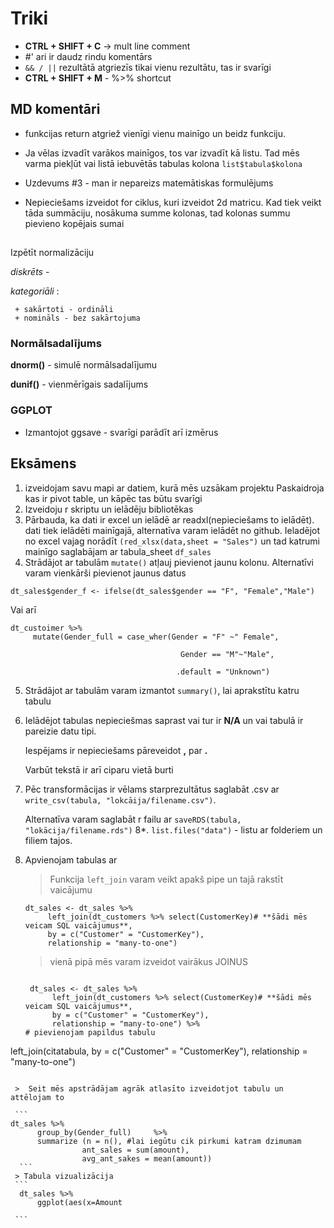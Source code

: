 # Triki
- **CTRL + SHIFT + C** -> mult line comment
- #' ari  ir daudz rindu komentārs
- `&& / ||` rezultātā atgriezīs tikai vienu rezultātu, tas ir svarīgi
- **CTRL + SHIFT + M** - %>% shortcut

## MD komentāri
+ funkcijas return atgriež vienīgi vienu mainīgo un beidz funkciju.
+ Ja vēlas izvadīt varākos mainīgos, tos var izvadīt kā listu. Tad mēs varma piekļūt vai listā iebuvētās tabulas kolona `list$tabula$kolona`

+ Uzdevums #3 - man ir nepareizs matemātiskas formulējums
+ Nepieciešams izveidot for ciklus, kuri izveidot 2d matricu. Kad tiek veikt tāda summāciju, nosākuma summe kolonas, tad kolonas summu pievieno kopējais sumai
     
## 
Izpētīt normalizāciju

*diskrēts* - 

*kategoriāli* :

     + sakārtoti - ordināli
     + nomināls - bez sakārtojuma
### Normālsadalījums
**dnorm()** - simulē normālsadalījumu

**dunif()** - vienmērīgais sadalījums

### GGPLOT
- Izmantojot ggsave - svarīgi parādīt arī izmērus

## Eksāmens
1. izveidojam savu mapi ar datiem, kurā mēs uzsākam projektu
     Paskaidroja kas ir pivot table, un kāpēc tas būtu svarīgi
3. Izveidoju r skriptu un ielādēju bibliotēkas
4. Pārbauda, ka dati ir excel un ielādē ar readxl(nepieciešams to ielādēt). dati tiek ielādēti mainīgajā, alternatīva varam ielādēt no github.
     Ieladējot no excel vajag norādīt `(red_xlsx(data,sheet = "Sales")` un tad katrumi mainīgo saglabājam ar tabula_sheet `df_sales`
5. Strādājot ar tabulām `mutate()` atļauj pievienot jaunu kolonu.
Alternatīvi varam vienkārši pievienot jaunus datus

`dt_sales$gender_f <- ifelse(dt_sales$gender == "F", "Female","Male")`

Vai arī

```
dt_custoimer %>%
     mutate(Gender_full = case_wher(Gender = "F" ~" Female",

                                      Gender == "M"~"Male",
                                      
                                     .default = "Unknown")
```

5. Strādājot ar tabulām varam izmantot `summary()`, lai aprakstītu katru tabulu
6. Ielādējot tabulas nepieciešmas saprast vai tur ir **N/A** un vai tabulā ir pareizie datu tipi.

   Iespējams ir nepieciešams pāreveidot **,** par **.**

   Varbūt tekstā ir arī ciparu vietā burti
8. Pēc transformācijas ir vēlams starprezultātus saglabāt .csv ar `write_csv(tabula, "lokcāija/filename.csv")`.
  
   Alternatīva varam saglabāt r failu ar `saveRDS(tabula, "lokācija/filename.rds")`
8*. `list.files("data")` - listu ar folderiem un filiem tajos.

9. Apvienojam tabulas ar

    >Funkcija `left_join` varam veikt apakš pipe un tajā rakstīt vaicājumu
    ```
    dt_sales <- dt_sales %>%
         left_join(dt_customers %>% select(CustomerKey)# **šādi mēs veicam SQL vaicājumus**,
         by = c("Customer" = "CustomerKey"),
         relationship = "many-to-one")
    ```
   > vienā pipā mēs varam izveidot vairākus JOINUS
   ```
     
    dt_sales <- dt_sales %>%
         left_join(dt_customers %>% select(CustomerKey)# **šādi mēs veicam SQL vaicājumus**,
         by = c("Customer" = "CustomerKey"),
         relationship = "many-to-one") %>%
   # pievienojam papildus tabulu
  left_join(citatabula,
         by = c("Customer" = "CustomerKey"),
         relationship = "many-to-one") 
   
   
   ```

    >  Seit mēs apstrādājam agrāk atlasīto izveidotjot tabulu un attēlojam to
   
    ```
   dt_sales %>%
         group_by(Gender_full)     %>%
         summarize (n = n(), #lai iegūtu cik pirkumi katram dzimumam
                   ant_sales = sum(amount),
                   avg_ant_sakes = mean(amount))
     ```
    > Tabula vizualizācija
    ```
     dt_sales %>%
         ggplot(aes(x=Amount

    ```
                                     
                                     


